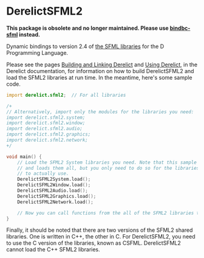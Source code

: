 DerelictSFML2
==========

**This package is obsolete and no longer maintained. Please use [bindbc-sfml][4] instead.**

Dynamic bindings to version 2.4 of [the SFML libraries][1] for the D Programming Language.

Please see the pages [Building and Linking Derelict][2] and [Using Derelict][3], in the Derelict documentation, for information on how to build DerelictSFML2 and load the SFML2 libraries at run time. In the meantime, here's some sample code.

```D
import derelict.sfml2;  // For all libraries

/+
// Alternatively, import only the modules for the libraries you need:
import derelict.sfml2.system; 
import derelict.sfml2.window;
import derelict.sfml2.audio;
import derelict.sfml2.graphics;
import derelict.sfml2.network;
+/

void main() {
    // Load the SFML2 System libraries you need. Note that this sample imports
    // and loads them all, but you only need to do so for the libraries you intend
    // to actually use.
    DerelictSFML2System.load();
    DerelictSFML2Window.load();
    DerelictSFML2Audio.load();
    DerelictSFML2Graphics.load();
    DerelictSFML2Network.load();

    // Now you can call functions from the all of the SFML2 libraries that were loaded.
}
```

Finally, it should be noted that there are two versions of the SFML2 shared libraries. One is written in C++, the other in C. For DerelictSFML2, you need to use the C version of the libraries, known as CSFML. DerelictSFML2 cannot load the C++ SFML2 libraries.

[1]: http://www.sfml-dev.org/
[2]: http://derelictorg.github.io/compiling.html
[3]: http://derelictorg.github.io/using.html
[4]: https://github.com/BindBC/bindbc-sfml
